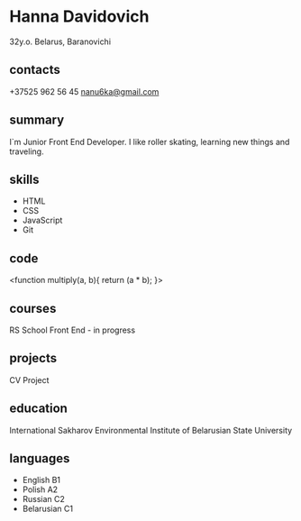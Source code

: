 # Hanna Davidovich
32y.o.
Belarus, Baranovichi
## contacts
+37525 962 56 45
nanu6ka@gmail.com
## summary
I`m Junior Front End Developer. I like roller skating, learning new things and traveling.
## skills
* HTML
* CSS
* JavaScript
* Git
## code
<function multiply(a, b){ return (a * b); }>
## courses
RS School Front End - in progress
## projects
CV Project
## education
International Sakharov Environmental Institute of Belarusian State University
## languages
* English B1
* Polish A2
* Russian C2
* Belarusian C1
